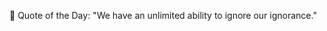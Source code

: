 <!-- start quote -->
💬 Quote of the Day: "We have an unlimited ability to ignore our ignorance."
<!-- end quote -->